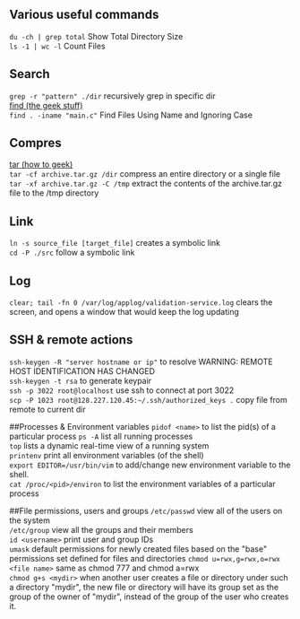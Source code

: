 ## Various useful commands
`du -ch | grep total` Show Total Directory Size  
`ls -1 | wc -l` Count Files  

## Search
`grep -r "pattern" ./dir` recursively grep in specific dir  
[find (the geek stuff)](http://www.thegeekstuff.com/2009/03/15-practical-linux-find-command-examples/)  
`find . -iname "main.c"` Find Files Using Name and Ignoring Case  

## Compres
[tar (how to geek)](http://www.howtogeek.com/248780/how-to-compress-and-extract-files-using-the-tar-command-on-linux/)  
`tar -cf archive.tar.gz /dir` compress an entire directory or a single file  
`tar -xf archive.tar.gz -C /tmp` extract the contents of the archive.tar.gz file to the /tmp directory  

## Link
`ln -s source_file [target_file]` creates a symbolic link  
`cd -P ./src` follow a symbolic link  

## Log
`clear; tail -fn 0 /var/log/applog/validation-service.log` clears the screen, and opens a window that would keep the log updating  

## SSH & remote actions
`ssh-keygen -R "server hostname or ip"` to resolve WARNING: REMOTE HOST IDENTIFICATION HAS CHANGED  
`ssh-keygen -t rsa` to generate keypair  
`ssh -p 3022 root@localhost` use ssh to connect at port 3022  
`scp -P 1023 root@128.227.120.45:~/.ssh/authorized_keys .` copy file from remote to current dir

##Processes & Environment variables
```pidof <name>``` to list the pid(s) of a particular process
```ps -A``` list all running processes  
```top``` lists a dynamic real-time view of a running system  
```printenv``` print all environment variables (of the shell)  
```export EDITOR=/usr/bin/vim``` to add/change new environment variable to the shell.  
```cat /proc/<pid>/environ``` to list the environment variables of a particular process 

##File permissions, users and groups
`/etc/passwd` view all of the users on the system  
`/etc/group` view all the groups and their members  
`id <username>` print user and group IDs  
`umask` default permissions for newly created files based on the "base" permissions set defined for files and directories
`chmod u=rwx,g=rwx,o=rwx <file name>` same as chmod 777 and chmod a=rwx    
`chmod g+s <mydir>` when another user creates a file or directory under such a directory "mydir", the new file or directory will have its group set as the group of the owner of "mydir", instead of the group of the user who creates it.

